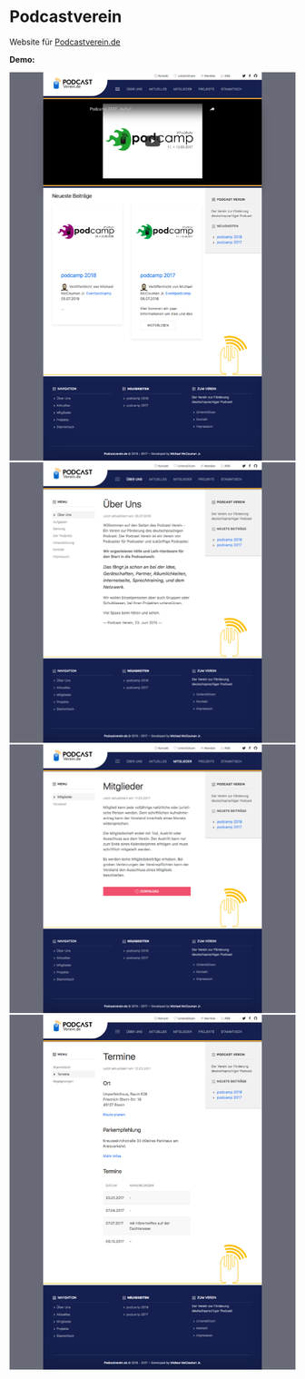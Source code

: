 # Podcastverein
Website für [Podcastverein.de](http://podcastverein.de)


**Demo:**

<img src="https://raw.githubusercontent.com/McCouman/Podcastverein/master/demo/1.png"/>
<img src="https://raw.githubusercontent.com/McCouman/Podcastverein/master/demo/2.png"/>

<img src="https://raw.githubusercontent.com/McCouman/Podcastverein/master/demo/8.png"/>
<img src="https://raw.githubusercontent.com/McCouman/Podcastverein/master/demo/10.png"/>
